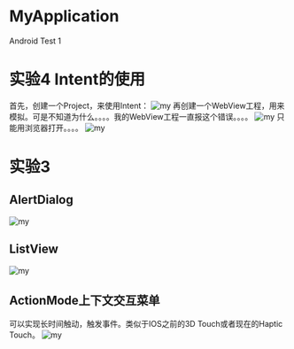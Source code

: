 # MyApplication
Android Test 1
# 实验4 Intent的使用
首先，创建一个Project，来使用Intent：
![my](https://raw.githubusercontent.com/jiangyi666/test/master/ex4.1.PNG "Intent的使用")
再创建一个WebView工程，用来模拟。可是不知道为什么。。。。我的WebView工程一直报这个错误。。。。
![my](https://raw.githubusercontent.com/jiangyi666/test/master/ex4.3.PNG "错误")
只能用浏览器打开。。。。
![my](https://raw.githubusercontent.com/jiangyi666/test/master/4.2.PNG "Intent的使用")

# 实验3
## AlertDialog
![my](https://raw.githubusercontent.com/jiangyi666/test/master/ex3-2.PNG "AlertDialog")
## ListView
![my](https://raw.githubusercontent.com/jiangyi666/test/master/image.png "ListView")
## ActionMode上下文交互菜单
可以实现长时间触动，触发事件。类似于IOS之前的3D Touch或者现在的Haptic Touch。
![my](https://raw.githubusercontent.com/jiangyi666/test/master/ex4.4.PNG "类似于Haptic Touch")
